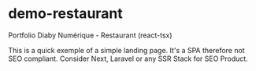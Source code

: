 # demo-restaurant

Portfolio Diaby Numérique - Restaurant (react-tsx)

This is a quick exemple of a simple landing page. It's a SPA therefore not SEO compliant. Consider Next, Laravel or any SSR Stack for SEO Product.
